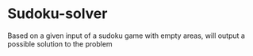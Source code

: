 # Sudoku-solver
Based on a given input of a sudoku game with empty areas, will output a possible solution to the problem
